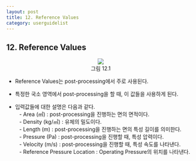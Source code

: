 ```yaml
---
layout: post
title: 12. Reference Values
category: userguidelist
---
```


## 12. Reference Values

<p align='Center'>
    <img src="https:nextfoam.co.kr/baramManual/userguide/12.1.png"><br>
    그림 12.1
</p>

* Reference Values는 post-processing에서 주로 사용된다.<br>

* 특정한 국소 영역에서 post-processing을 할 때, 이 값들을 사용하게 된다.<br>

* 입력값들에 대한 설명은 다음과 같다. <br>
&ensp; - Area (㎡) : post-processing을 진행하는 면의 면적이다.<br>
&ensp; - Density (kg/㎥) : 유체의 밀도이다.<br>
&ensp; - Length (m) : post-processing을 진행하는 면의 특성 길이를 의미한다.<br>
&ensp; - Pressure (Pa) : post-processing을 진행할 때, 특성 압력이다.<br>
&ensp; - Velocity (m/s) : post-processing을 진행할 때, 특성 속도를 나타낸다.<br>
&ensp; - Reference Pressure Location : Operating Pressure의 위치를 나타낸다.<br>